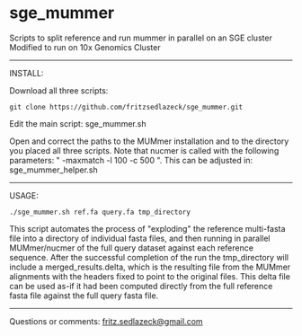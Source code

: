 # sge_mummer
Scripts to split reference and run mummer in parallel on an SGE cluster
Modified to run on 10x Genomics Cluster

**************************************

INSTALL:

Download all three scripts:
```
git clone https://github.com/fritzsedlazeck/sge_mummer.git
```

Edit the main script: sge_mummer.sh

Open and correct the paths to the MUMmer installation and to the directory you placed all three scripts. 
Note that nucmer is called with the following parameters: " -maxmatch -l 100 -c 500 ". This can be adjusted in: sge_mummer_helper.sh

**************************************

USAGE:

```
./sge_mummer.sh ref.fa query.fa tmp_directory
```

This script automates the process of "exploding" the reference multi-fasta file into a directory of individual fasta files, and then running in parallel MUMmer/nucmer of the full query dataset against each reference sequence. After the successful completion of the run the tmp_directory will include a merged_results.delta, which is the resulting file from the MUMmer alignments with the headers fixed to point to the original files. This delta file can be used as-if it had been computed directly from the full reference fasta file against the full query fasta file.


***************************************

Questions or comments:
fritz.sedlazeck@gmail.com
